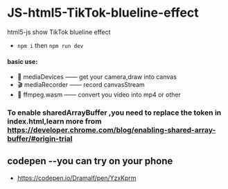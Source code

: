 # JS-html5-TikTok-blueline-effect
html5-js show TikTok blueline effect
* `npm i` then
`npm run dev`

#### basic use:
* 📸 mediaDevices —— get your camera,draw into canvas
* 🎬 mediaRecorder —— record canvasStream
* 🔨 ffmpeg.wasm —— convert you video into mp4 or other

### To enable sharedArrayBuffer ,you need to replace the token in index.html,learn more from https://developer.chrome.com/blog/enabling-shared-array-buffer/#origin-trial

## codepen --you can try on your phone
* https://codepen.io/Dramalf/pen/YzxKprm

